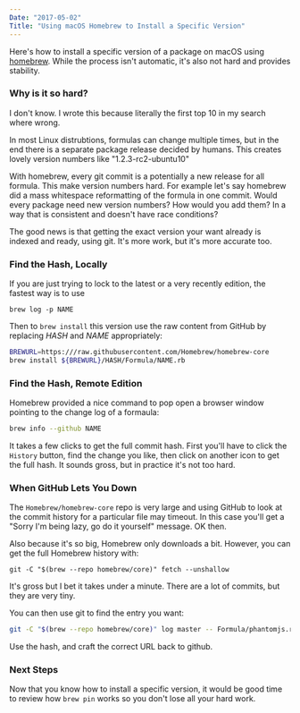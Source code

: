 ```yaml
---
Date: "2017-05-02"
Title: "Using macOS Homebrew to Install a Specific Version"
---
```


Here's how to install a specific version of a package on macOS using [homebrew](https://brew.sh/).  While the process isn't automatic, it's also not hard and provides stability.

### Why is it so hard?

I don't know.  I wrote this because literally the first top 10 in my search
where wrong. 

In most Linux distrubtions, formulas can change multiple times, but in the end
there is a separate package release decided by humans. This creates lovely
version numbers like "1.2.3-rc2-ubuntu10"

With homebrew, every git commit is a potentially a new release for all
formula.  This make version numbers hard.   For example let's say homebrew did
a mass whitespace reformatting of the formula in one commit.   Would every
package need new version numbers?  How would you add them?  In a way that
is consistent and doesn't have race conditions? 

The good news is that getting the exact version your want already is indexed
and ready, using git.  It's more work, but it's more accurate too.

### Find the Hash, Locally

If you are just trying to lock to the latest or a very recently edition, the
fastest way is to use

```
brew log -p NAME
```

Then to `brew install` this version use the raw content from GitHub by replacing _HASH_ and _NAME_ appropriately:

```bash
BREWURL=https:///raw.githubusercontent.com/Homebrew/homebrew-core
brew install ${BREWURL}/HASH/Formula/NAME.rb
```

### Find the Hash, Remote Edition

Homebrew provided a nice command to pop open a browser window pointing to
the change log of a formaula:

```bash
brew info --github NAME
```

It takes a few clicks to get the full commit hash.  First you'll have to click
the `History` button, find the change you like, then click on another icon to
get the full hash.  It sounds gross, but in practice it's not too hard.

### When GitHub Lets You Down

The `Homebrew/homebrew-core` repo is very large and using GitHub to look at
the commit history for a particular file may timeout.  In this case you'll get
a "Sorry I'm being lazy, go do it yourself" message.  OK then.

Also because it's so big, Homebrew only downloads a bit.  However, you can get
the full Homebrew history with:

```
git -C "$(brew --repo homebrew/core)" fetch --unshallow
```

It's gross but I bet it takes under a minute.  There are a lot of commits, but
they are very tiny.

You can then use git to find the entry you want:

```bash
git -C "$(brew --repo homebrew/core)" log master -- Formula/phantomjs.rb
```

Use the hash, and craft the correct URL back to github.

### Next Steps

Now that you know how to install a specific version, it would be good time to
review how `brew pin` works so you don't lose all your hard work.

